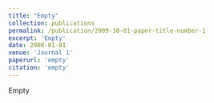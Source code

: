 ```yaml
---
title: "Empty"
collection: publications
permalink: /publication/2009-10-01-paper-title-number-1
excerpt: 'Empty'
date: 2000-01-01
venue: 'Journal 1'
paperurl: 'empty'
citation: 'empty'
---
```

Empty

